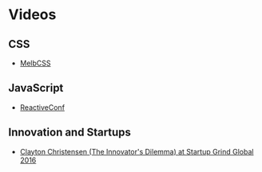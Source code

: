 # Videos

## CSS

* [MelbCSS](https://www.youtube.com/channel/UCIpyTmd8_cCk26yzBaTIhUQ/videos)

## JavaScript

* [ReactiveConf](https://www.youtube.com/channel/UCBHdUnixTWymmXBIw12Y8Qg/videos)

## Innovation and Startups

* [Clayton Christensen (The Innovator's Dilemma) at Startup Grind Global 2016](https://www.youtube.com/watch?v=Zn6-KksdOgE)